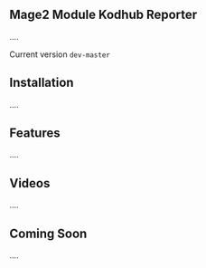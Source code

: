 ## Mage2 Module Kodhub Reporter
....

Current version `dev-master`
## Installation
....
## Features
....
## Videos
....
## Coming Soon
....
